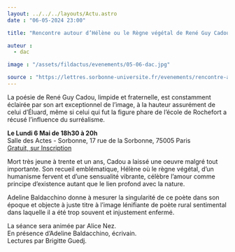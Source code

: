```yaml
---
layout: ../../../layouts/Actu.astro
date : "06-05-2024 23:00"

title: "Rencontre autour d’Hélène ou le Règne végétal de René Guy Cadou"

auteur :
  - dac

image : "/assets/fildactus/evenements/05-06-dac.jpg"

source : "https://lettres.sorbonne-universite.fr/evenements/rencontre-autour-dhelene-ou-le-regne-vegetal-de-rene-guy-cadou"
---
```


La poésie de René Guy Cadou, limpide et fraternelle, est constamment éclairée par son art exceptionnel de l’image, à la hauteur assurément de celui d’Éluard, même si celui qui fut la figure phare de l’école de Rochefort a récusé l’influence du surréalisme.

__Le Lundi 6 Mai de 18h30 à 20h__  
Salle des Actes - Sorbonne, 17 rue de la Sorbonne, 75005 Paris  
[Gratuit, sur Inscription](https://www.billetweb.fr/rencontre-autour-d-helene-ou-le-regne-vegetal-de-rene-guy-cadou)

Mort très jeune à trente et un ans, Cadou a laissé une oeuvre malgré tout importante. Son recueil emblématique, Hélène où le règne végétal, d’un humanisme fervent et d’une sensualité vibrante, célèbre l’amour comme principe d’existence autant que le lien profond avec la nature.

Adeline Baldacchino donne à mesurer la singularité de ce poète dans son époque et objecte à juste titre à l’image lénifiante de poète rural sentimental dans laquelle il a été trop souvent et injustement enfermé.

La séance sera animée par Alice Nez.  
En présence d’Adeline Baldacchino, écrivain.  
Lectures par Brigitte Guedj.